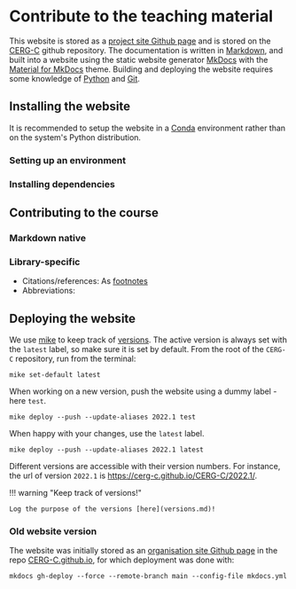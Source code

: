 # Contribute to the teaching material

This website is stored as a [project site Github page](https://pages.github.com) and is stored on the [CERG-C](https://github.com/CERG-C/CERG-C) github repository. The documentation is written in [Markdown](https://www.markdownguide.org), and built into a website using the static website generator [MkDocs](https://www.mkdocs.org) with the [Material for MkDocs](https://squidfunk.github.io/mkdocs-material/) theme. Building and deploying the website requires some knowledge of [Python](https://www.python.org) and [Git](https://git-scm.com).

## Installing the website

It is recommended to setup the website in a [Conda](https://docs.conda.io/projects/conda/en/latest/index.html) environment rather than on the system's Python distribution.

### Setting up an environment 

### Installing dependencies

<!-- mkpdfs-mkdocs
pip install weasyprint==52.5
pip install mkdocs-encryptcontent-plugin
pip install mike -->

## Contributing to the course

### Markdown native


### Library-specific 

- Citations/references: As [footnotes](https://squidfunk.github.io/mkdocs-material/reference/footnotes/)
- Abbreviations:    

## Deploying the website

We use [mike](https://github.com/jimporter/mike) to keep track of [versions](versions.md). The active version is always set with the `latest` label, so make sure it is set by default. From the root of the `CERG-C` repository, run from the terminal:

```
mike set-default latest
```

When working on a new version, push the website using a dummy label - here `test`.

```
mike deploy --push --update-aliases 2022.1 test
```

When happy with your changes, use the `latest` label.

```
mike deploy --push --update-aliases 2022.1 latest
```

Different versions are accessible with their version numbers. For instance, the url of version `2022.1` is https://cerg-c.github.io/CERG-C/2022.1/. 

!!! warning "Keep track of versions!"

    Log the purpose of the versions [here](versions.md)!



### Old website version

The website was initially stored as an [organisation site Github page](https://pages.github.com) in the repo [CERG-C.github.io](https://github.com/CERG-C/CERG-C.github.io), for which deployment was done with:

```
mkdocs gh-deploy --force --remote-branch main --config-file mkdocs.yml
```